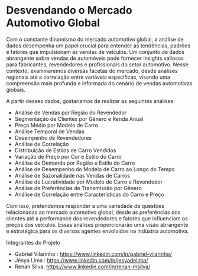 # Desvendando o Mercado Automotivo Global

Com o constante dinamismo do mercado automotivo global, a análise de dados desempenha um papel crucial para entender as tendências, padrões e fatores que impulsionam as vendas de veículos. Um conjunto de dados abrangente sobre vendas de automóveis pode fornecer insights valiosos para fabricantes, revendedores e profissionais do setor automotivo. Nesse contexto, examinaremos diversas facetas do mercado, desde análises regionais até a correlação entre variáveis específicas, visando uma compreensão mais profunda e informada do cenário de vendas automotivas globais.

A partir desses dados, gostaríamos de realizar as seguintes análises:

- Análise de Vendas por Região do Revendedor
- Segmentação de Clientes por Gênero e Renda Anual
- Preço Médio por Modelo de Carro
- Análise Temporal de Vendas
- Desempenho de Revendedores
- Análise de Correlação
- Distribuição de Estilos de Carro Vendidos
- Variação de Preço por Cor e Estilo do Carro
- Análise de Demanda por Região e Estilo do Carro
- Análise de Desempenho do Modelo de Carro ao Longo do Tempo
- Análise de Sazonalidade nas Vendas de Carros
- Análise de Lucratividade por Modelo de Carro e Revendedor
- Análise de Preferências de Transmissão por Gênero
- Análise de Correlação entre Características do Carro e Preço

Com isso, pretendemos responder a uma variedade de questões relacionadas ao mercado automotivo global, desde as preferências dos clientes até a performance dos revendedores e fatores que influenciam os preços dos veículos. Essas análises proporcionarão uma visão abrangente e estratégica para os diversos agentes envolvidos na indústria automotiva.

Integrantes do Projeto
- Gabriel Vilarinho : https://www.linkedin.com/in/gabriel-vilarinho/
- Jésya Lima : https://www.linkedin.com/in/jesyadelima/
- Renan Silva: https://www.linkedin.com/in/renan-msilva/
